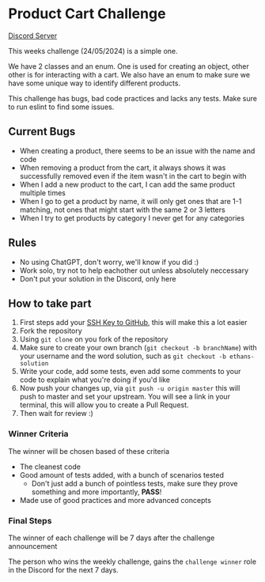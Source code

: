 # Product Cart Challenge

[Discord Server](https://discord.gg/UmYGKbntvt)

This weeks challenge (24/05/2024) is a simple one.

We have 2 classes and an enum. One is used for creating an object, other other is for interacting with a cart.
We also have an enum to make sure we have some unique way to identify different products.

This challenge has bugs, bad code practices and lacks any tests. Make sure to run eslint to find some issues.

## Current Bugs
- When creating a product, there seems to be an issue with the name and code
- When removing a product from the cart, it always shows it was successfully  removed even if the item wasn't in the cart to begin with
- When I add a new product to the cart, I can add the same product multiple times
- When I go to get a product by name, it will only get ones that are 1-1 matching, not ones that might start with the same 2 or 3 letters
- When I try to get products by category I never get for any categories

## Rules
- No using ChatGPT, don't worry, we'll know if you did :)
- Work solo, try not to help eachother out unless absolutely neccessary
- Don't put your solution in the Discord, only here

## How to take part
1. First steps add your [SSH Key to GitHub](https://docs.github.com/en/authentication/connecting-to-github-with-ssh), this will make this a lot easier
2. Fork the repository
3. Using `git clone` on you fork of the repository
4. Make sure to create your own branch (`git checkout -b branchName`) with your username and the word solution, such as `git checkout -b ethans-solution`
5. Write your code, add some tests, even add some comments to your code to explain what you're doing if you'd like
6. Now push your changes up, via `git push -u origin master` this will push to master and set your upstream. You will see a link in your terminal, this will allow you to create a Pull Request.
7. Then wait for review :)

### Winner Criteria
The winner will be chosen based of these criteria

- The cleanest code
- Good amount of tests added, with a bunch of scenarios tested
  - Don't just add a bunch of pointless tests, make sure they prove something and more importantly, **PASS**!
- Made use of good practices and more advanced concepts

### Final Steps
The winner of each challenge will be 7 days after the challenge announcement

The person who wins the weekly challenge, gains the `challenge winner` role in the Discord for the next 7 days.
